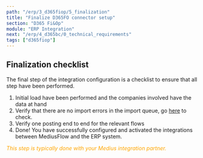 ```yaml
---
path: "/erp/3_d365fiop/5_finalization"
title: "Finalize D365FO connector setup"
section: "D365 Fi&Op"
module: "ERP Integration"
next: "/erp/4_d365bc/0_technical_requirements"
tags: ["d365fiop"]
---
```


## Finalization checklist
The final step of the integration configuration is a checklist to ensure that all step have been performed.

1. Initial load have been performed and the companies involved have the data at hand
2. Verify that there are no import errors in the import queue, go [here](https://cloud.mediusflow.com/$TenantNameQA/#/configuration/ImportManagement) to check.
3. Verify one posting end to end for the relevant flows
4. Done! You have successfully configured and activated the integrations between MediusFlow and the ERP system.

<span style="color:orange">*This step is typically done with your Medius integration partner.*</span>
